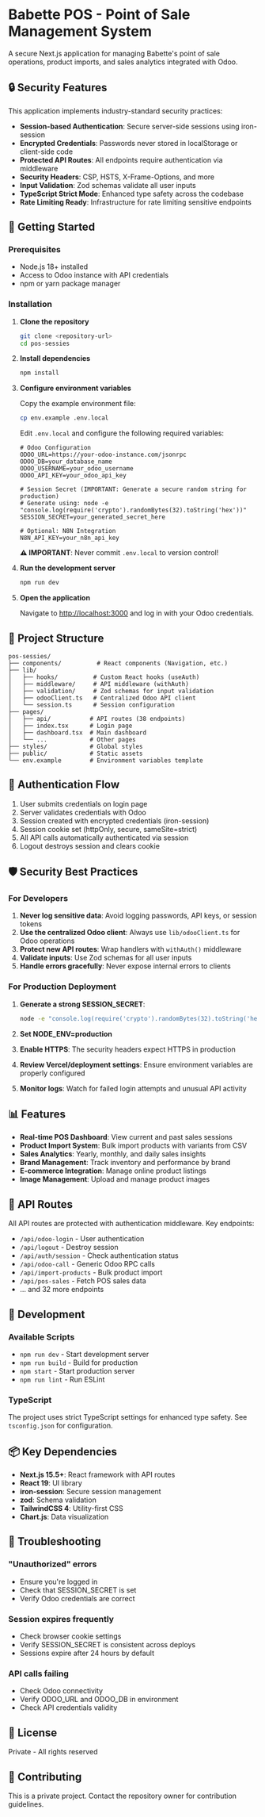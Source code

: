 # Babette POS - Point of Sale Management System

A secure Next.js application for managing Babette's point of sale operations, product imports, and sales analytics integrated with Odoo.

## 🔒 Security Features

This application implements industry-standard security practices:

- **Session-based Authentication**: Secure server-side sessions using iron-session
- **Encrypted Credentials**: Passwords never stored in localStorage or client-side code
- **Protected API Routes**: All endpoints require authentication via middleware
- **Security Headers**: CSP, HSTS, X-Frame-Options, and more
- **Input Validation**: Zod schemas validate all user inputs
- **TypeScript Strict Mode**: Enhanced type safety across the codebase
- **Rate Limiting Ready**: Infrastructure for rate limiting sensitive endpoints

## 🚀 Getting Started

### Prerequisites

- Node.js 18+ installed
- Access to Odoo instance with API credentials
- npm or yarn package manager

### Installation

1. **Clone the repository**
   ```bash
   git clone <repository-url>
   cd pos-sessies
   ```

2. **Install dependencies**
   ```bash
   npm install
   ```

3. **Configure environment variables**

   Copy the example environment file:
   ```bash
   cp env.example .env.local
   ```

   Edit `.env.local` and configure the following required variables:

   ```env
   # Odoo Configuration
   ODOO_URL=https://your-odoo-instance.com/jsonrpc
   ODOO_DB=your_database_name
   ODOO_USERNAME=your_odoo_username
   ODOO_API_KEY=your_odoo_api_key

   # Session Secret (IMPORTANT: Generate a secure random string for production)
   # Generate using: node -e "console.log(require('crypto').randomBytes(32).toString('hex'))"
   SESSION_SECRET=your_generated_secret_here

   # Optional: N8N Integration
   N8N_API_KEY=your_n8n_api_key
   ```

   **⚠️ IMPORTANT**: Never commit `.env.local` to version control!

4. **Run the development server**
   ```bash
   npm run dev
   ```

5. **Open the application**
   
   Navigate to [http://localhost:3000](http://localhost:3000) and log in with your Odoo credentials.

## 📁 Project Structure

```
pos-sessies/
├── components/          # React components (Navigation, etc.)
├── lib/
│   ├── hooks/          # Custom React hooks (useAuth)
│   ├── middleware/     # API middleware (withAuth)
│   ├── validation/     # Zod schemas for input validation
│   ├── odooClient.ts   # Centralized Odoo API client
│   └── session.ts      # Session configuration
├── pages/
│   ├── api/           # API routes (38 endpoints)
│   ├── index.tsx      # Login page
│   ├── dashboard.tsx  # Main dashboard
│   └── ...            # Other pages
├── styles/            # Global styles
├── public/            # Static assets
└── env.example        # Environment variables template
```

## 🔐 Authentication Flow

1. User submits credentials on login page
2. Server validates credentials with Odoo
3. Session created with encrypted credentials (iron-session)
4. Session cookie set (httpOnly, secure, sameSite=strict)
5. All API calls automatically authenticated via session
6. Logout destroys session and clears cookie

## 🛡️ Security Best Practices

### For Developers

1. **Never log sensitive data**: Avoid logging passwords, API keys, or session tokens
2. **Use the centralized Odoo client**: Always use `lib/odooClient.ts` for Odoo operations
3. **Protect new API routes**: Wrap handlers with `withAuth()` middleware
4. **Validate inputs**: Use Zod schemas for all user inputs
5. **Handle errors gracefully**: Never expose internal errors to clients

### For Production Deployment

1. **Generate a strong SESSION_SECRET**:
   ```bash
   node -e "console.log(require('crypto').randomBytes(32).toString('hex'))"
   ```

2. **Set NODE_ENV=production**

3. **Enable HTTPS**: The security headers expect HTTPS in production

4. **Review Vercel/deployment settings**: Ensure environment variables are properly configured

5. **Monitor logs**: Watch for failed login attempts and unusual API activity

## 📊 Features

- **Real-time POS Dashboard**: View current and past sales sessions
- **Product Import System**: Bulk import products with variants from CSV
- **Sales Analytics**: Yearly, monthly, and daily sales insights
- **Brand Management**: Track inventory and performance by brand
- **E-commerce Integration**: Manage online product listings
- **Image Management**: Upload and manage product images

## 🔧 API Routes

All API routes are protected with authentication middleware. Key endpoints:

- `/api/odoo-login` - User authentication
- `/api/logout` - Destroy session
- `/api/auth/session` - Check authentication status
- `/api/odoo-call` - Generic Odoo RPC calls
- `/api/import-products` - Bulk product import
- `/api/pos-sales` - Fetch POS sales data
- ... and 32 more endpoints

## 🧪 Development

### Available Scripts

- `npm run dev` - Start development server
- `npm run build` - Build for production
- `npm start` - Start production server
- `npm run lint` - Run ESLint

### TypeScript

The project uses strict TypeScript settings for enhanced type safety. See `tsconfig.json` for configuration.

## 📦 Key Dependencies

- **Next.js 15.5+**: React framework with API routes
- **React 19**: UI library
- **iron-session**: Secure session management
- **zod**: Schema validation
- **TailwindCSS 4**: Utility-first CSS
- **Chart.js**: Data visualization

## 🚨 Troubleshooting

### "Unauthorized" errors

- Ensure you're logged in
- Check that SESSION_SECRET is set
- Verify Odoo credentials are correct

### Session expires frequently

- Check browser cookie settings
- Verify SESSION_SECRET is consistent across deploys
- Sessions expire after 24 hours by default

### API calls failing

- Check Odoo connectivity
- Verify ODOO_URL and ODOO_DB in environment
- Check API credentials validity

## 📝 License

Private - All rights reserved

## 🤝 Contributing

This is a private project. Contact the repository owner for contribution guidelines.
